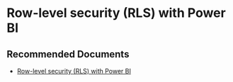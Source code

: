   <properties
	pageTitle="row-level security with power bi"
	description="row-level security with power bi"
	service="microsoft.PowerBIDedicated"
	resource="capacities"
	authors="pjfreitas"
	ms.author="pfreitas"	
	displayOrder="1060"
	selfHelpType="generic"
	supportTopicIds="32628148"
	productPesIds="16334"
	cloudEnvironments="public, MoonCake, fairfax" 
	articleId="9942fd1f-0136-5ae0-b218-9420586e880a"
/>

# Row-level security (RLS) with Power BI

## **Recommended Documents**

* [Row-level security (RLS) with Power BI](https://docs.microsoft.com/power-bi/service-admin-rls)
